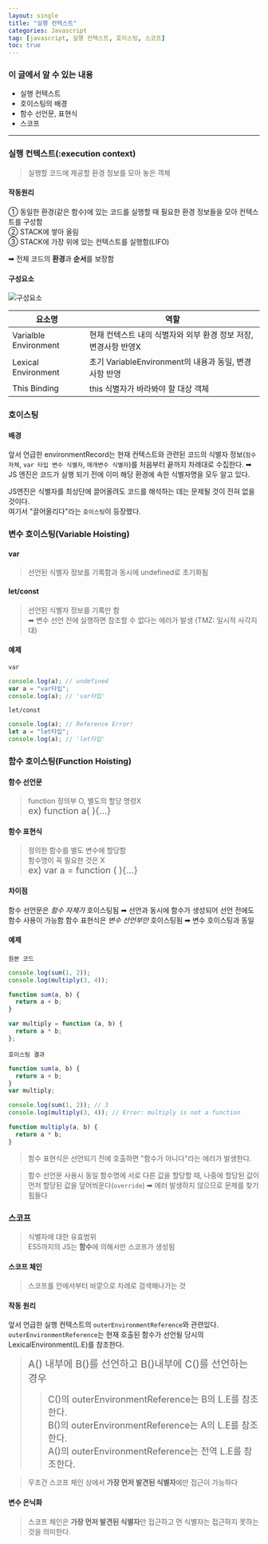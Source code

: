 ```yaml
---
layout: single
title: "실행 컨텍스트"
categories: Javascript
tag: [javascript, 실행 컨텍스트, 호이스팅, 스코프]
toc: true
---
```


### 이 글에서 알 수 있는 내용

- 실행 컨텍스트
- 호이스팅의 배경
- 함수 선언문, 표현식
- 스코프

---

### **실행 컨텍스트**(:execution context)

> 실행할 코드에 제공할 환경 정보를 모아 놓은 객체

#### 작동원리

① 동일한 환경(같은 함수)에 있는 코드를 실행할 때 필요한 환경 정보들을 모아 컨텍스트를 구성함  
② STACK에 쌓아 올림  
③ STACK에 가장 위에 있는 컨텍스트를 실행함(LIFO)

➡︎ 전체 코드의 **환경**과 **순서**를 보장함

#### 구성요소

![구성요소](https://user-images.githubusercontent.com/40657327/142833971-dd79cf84-20ab-4f12-a520-d8ce561a6f5f.png)

| 요소명                | 역할                                                            |
| --------------------- | --------------------------------------------------------------- |
| Varialble Environment | 현재 컨텍스트 내의 식별자와 외부 환경 정보 저장, 변경사항 반영X |
| Lexical Environment   | 초기 VariableEnvironment의 내용과 동일, 변경사항 반영           |
| This Binding          | this 식별자가 바라봐야 할 대상 객체                             |

### 호이스팅

#### 배경

앞서 언급한 environmentRecord는 현재 컨텍스트와 관련된 코드의 식별자 정보(`함수 자체`, `var 타입 변수 식별자`, `매개변수 식별자`)를 처음부터 끝까지 차례대로 수집한다. ➡︎ JS 엔진은 코드가 실행 되기 전에 이미 해당 환경에 속한 식별자명을 모두 알고 있다.

JS엔진은 식별자를 최상단에 끌어올려도 코드를 해석하는 데는 문제될 것이 전혀 없을 것이다.  
여기서 "끌어올리다"라는 `호이스팅`이 등장했다.

### 변수 호이스팅(Variable Hoisting)

#### var

> 선언된 식별자 정보를 기록함과 동시에 undefined로 초기화됨

#### let/const

> 선언된 식별자 정보를 기록만 함  
> ➡︎ 변수 선언 전에 실행하면 참조할 수 없다는 에러가 발생 (TMZ: 일시적 사각지대)

#### 예제

`var`

```javascript
console.log(a); // undefined
var a = "var타입";
console.log(a); // 'var타입'
```

`let/const`

```javascript
console.log(a); // Reference Error!
let a = "let타입";
console.log(a); // 'let타입'
```

### 함수 호이스팅(Function Hoisting)

#### 함수 선언문

> function 정의부 O, 별도의 할당 명령X  
> <span style="font-size:18px">ex) function a( ){...}</span>

#### 함수 표현식

> 정의한 함수를 별도 변수에 할당함  
> 함수명이 꼭 필요한 것은 X  
> <span style="font-size:18px">ex) var a = function ( ){...}</span>

#### 차이점

함수 선언문은 _함수 자체가_ 호이스팅됨 ➡︎ 선언과 동시에 함수가 생성되어 선언 전에도 함수 사용이 가능함
함수 표현식은 _변수 선언부만_ 호이스팅됨 ➡︎ 변수 호이스팅과 동일

#### 예제

`원본 코드`

```javascript
console.log(sum(1, 2));
console.log(multiply(3, 4));

function sum(a, b) {
  return a + b;
}

var multiply = function (a, b) {
  return a * b;
};
```

`호이스팅 결과`

```javascript
function sum(a, b) {
  return a + b;
}
var multiply;

console.log(sum(1, 2)); // 3
console.log(multiply(3, 4)); // Error: multiply is not a function

function multiply(a, b) {
  return a * b;
}
```

> 함수 표현식은 선언되기 전에 호출하면 "함수가 아니다"라는 에러가 발생한다.

> 함수 선언문 사용시 동일 함수명에 서로 다른 값을 할당할 때, 나중에 할당된 값이 먼저 할당된 값을 덮어씌운다(`override`)
> ➡︎ 에러 발생하지 않으므로 문제를 찾기 힘들다

### 스코프

> 식별자에 대한 유효범위  
> ES5까지의 JS는 **함수**에 의해서만 스코프가 생성됨

#### 스코프 체인

> 스코프를 안에서부터 바깥으로 차례로 검색해나가는 것

#### 작동 원리

앞서 언급한 실행 컨텍스트의 `outerEnvironmentReference`와 관련있다.  
`outerEnvironmentReference`는 현재 호출된 함수가 선언될 당시의 LexicalEnvironment(L.E)를 참조한다.

> <span style="font-size:20px">A() 내부에 B()를 선언하고 B()내부에 C()를 선언하는 경우 </span>
>
> > <span style="font-size:18px">C()의 outerEnvironmentReference는 B의 L.E를 참조한다.</span>  
> > <span style="font-size:18px">B()의 outerEnvironmentReference는 A의 L.E를 참조한다.</span>  
> > <span style="font-size:18px">A()의 outerEnvironmentReference는 전역 L.E를 참조한다.</span>

> 무조건 스코프 체인 상에서 **가장 먼저 발견된 식별자**에만 접근이 가능하다

#### 변수 은닉화

> 스코프 체인은 **가장 먼저 발견된 식별자**만 접근하고 먼 식별자는 접근하지 못하는 것을 의미한다.
